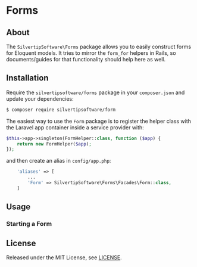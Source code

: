 # Forms

## About

The `SilvertipSoftware\Forms` package allows you to easily construct forms for Eloquent models. It
tries to mirror the `form_for` helpers in Rails, so documents/guides for that functionality should
help here as well.

## Installation

Require the `silvertipsoftware/forms` package in your `composer.json` and update your
dependencies:
```sh
$ composer require silvertipsoftware/form
```

The easiest way to use the `Form` package is to register the helper class with the Laravel app
container inside a service provider with:
```php
$this->app->singleton(FormHelper::class, function ($app) {
    return new FormHelper($app);
});
```

and then create an alias in `config/app.php`:
```php
    'aliases' => [
        ...
        'Form' => SilvertipSoftware\Forms\Facades\Form::class,
    ]
```

## Usage

### Starting a Form


## License

Released under the MIT License, see [LICENSE](LICENSE).
